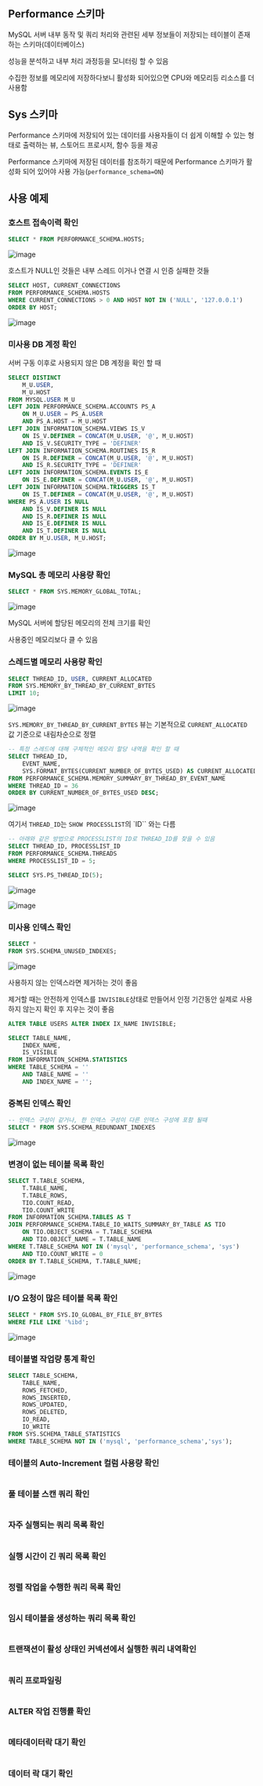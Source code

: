 ## Performance 스키마

MySQL 서버 내부 동작 및 쿼리 처리와 관련된 세부 정보들이 저장되는 테이블이 존재하는 스키마(데이터베이스)

성능을 분석하고 내부 처리 과정등을 모니터링 할 수 있음

수집한 정보를 메모리에 저장하다보니 활성화 되어있으면 CPU와 메모리등 리소스를 더 사용함

## Sys 스키마

Performance 스키마에 저장되어 있는 데이터를 사용자들이 더 쉽게 이해할 수 있는 형태로 출력하는 뷰, 스토어드 프로시저, 함수 등을 제공

Performance 스키마에 저장된 데이터를 참조하기 때문에 Performance 스키마가 활성화 되어 있어야 사용 가능(``performance_schema=ON``)

## 사용 예제

### 호스트 접속이력 확인

```SQL
SELECT * FROM PERFORMANCE_SCHEMA.HOSTS;
```
![image](https://github.com/RealMySQL-Study/REAL_MYSQL_STUDY/assets/92290312/32b099fb-bace-46c3-b28d-fa4ae19ee4d1)

호스트가 NULL인 것들은 내부 스레드 이거나 연결 시 인증 실패한 것들

```SQL
SELECT HOST, CURRENT_CONNECTIONS
FROM PERFORMANCE_SCHEMA.HOSTS
WHERE CURRENT_CONNECTIONS > 0 AND HOST NOT IN ('NULL', '127.0.0.1')
ORDER BY HOST;
```
![image](https://github.com/RealMySQL-Study/REAL_MYSQL_STUDY/assets/92290312/eb2b9d01-0167-412d-b0fa-0b348053451e)


### 미사용 DB 계정 확인

서버 구동 이후로 사용되지 않은 DB 계정을 확인 할 때
```SQL
SELECT DISTINCT 
	M_U.USER, 
    M_U.HOST
FROM MYSQL.USER M_U
LEFT JOIN PERFORMANCE_SCHEMA.ACCOUNTS PS_A
	ON M_U.USER = PS_A.USER 
    AND PS_A.HOST = M_U.HOST
LEFT JOIN INFORMATION_SCHEMA.VIEWS IS_V
	ON IS_V.DEFINER = CONCAT(M_U.USER, '@', M_U.HOST)
    AND IS_V.SECURITY_TYPE = 'DEFINER'
LEFT JOIN INFORMATION_SCHEMA.ROUTINES IS_R 
	ON IS_R.DEFINER = CONCAT(M_U.USER, '@', M_U.HOST)
    AND IS_R.SECURITY_TYPE = 'DEFINER'
LEFT JOIN INFORMATION_SCHEMA.EVENTS IS_E 
	ON IS_E.DEFINER = CONCAT(M_U.USER, '@', M_U.HOST)
LEFT JOIN INFORMATION_SCHEMA.TRIGGERS IS_T
	ON IS_T.DEFINER = CONCAT(M_U.USER, '@', M_U.HOST)
WHERE PS_A.USER IS NULL
	AND IS_V.DEFINER IS NULL
    AND IS_R.DEFINER IS NULL
    AND IS_E.DEFINER IS NULL
    AND IS_T.DEFINER IS NULL
ORDER BY M_U.USER, M_U.HOST;
```
![image](https://github.com/RealMySQL-Study/REAL_MYSQL_STUDY/assets/92290312/8e283c35-5efd-43ca-b63d-5d26be5d517c)


### MySQL 총 메모리 사용량 확인

```SQL
SELECT * FROM SYS.MEMORY_GLOBAL_TOTAL;
```
![image](https://github.com/RealMySQL-Study/REAL_MYSQL_STUDY/assets/92290312/146c41a0-dbb5-4306-a7d3-1a1f0354ba56)

MySQL 서버에 할당된 메모리의 전체 크기를 확인

사용중인 메모리보다 클 수 있음


### 스레드별 메모리 사용량 확인
```SQL
SELECT THREAD_ID, USER, CURRENT_ALLOCATED
FROM SYS.MEMORY_BY_THREAD_BY_CURRENT_BYTES
LIMIT 10;
```
![image](https://github.com/RealMySQL-Study/REAL_MYSQL_STUDY/assets/92290312/d9a42e6e-105d-4e22-a750-6d87198579e1)

``SYS.MEMORY_BY_THREAD_BY_CURRENT_BYTES`` 뷰는 기본적으로 ``CURRENT_ALLOCATED`` 값 기준으로 내림차순으로 정렬

```SQL
-- 특정 스레드에 대해 구체적인 메모리 할당 내역을 확인 할 때
SELECT THREAD_ID,
	EVENT_NAME,
    SYS.FORMAT_BYTES(CURRENT_NUMBER_OF_BYTES_USED) AS CURRENT_ALLOCATED
FROM PERFORMANCE_SCHEMA.MEMORY_SUMMARY_BY_THREAD_BY_EVENT_NAME
WHERE THREAD_ID = 36
ORDER BY CURRENT_NUMBER_OF_BYTES_USED DESC;
```
![image](https://github.com/RealMySQL-Study/REAL_MYSQL_STUDY/assets/92290312/244c730e-e3c8-45f5-9084-64435163cb74)

여기서 ``THREAD_ID``는 ``SHOW PROCESSLIST``의 `ID`` 와는 다름

```SQL
-- 아래와 같은 방법으로 PROCESSLIST의 ID로 THREAD_ID를 찾을 수 있음
SELECT THREAD_ID, PROCESSLIST_ID
FROM PERFORMANCE_SCHEMA.THREADS
WHERE PROCESSLIST_ID = 5;

SELECT SYS.PS_THREAD_ID(5);
```
![image](https://github.com/RealMySQL-Study/REAL_MYSQL_STUDY/assets/92290312/64cc51ba-0ff0-4d44-ac89-d53d40939745)

![image](https://github.com/RealMySQL-Study/REAL_MYSQL_STUDY/assets/92290312/b79f9083-d78c-4077-a601-f4e7b0784b86)


### 미사용 인덱스 확인
```SQL
SELECT *
FROM SYS.SCHEMA_UNUSED_INDEXES;
```
![image](https://github.com/RealMySQL-Study/REAL_MYSQL_STUDY/assets/92290312/73b5610e-e142-423b-b236-ee97dfeb60f0)

사용하지 않는 인덱스라면 제거하는 것이 좋음

제거할 때는 안전하게 인덱스를 ``INVISIBLE``상태로 만들어서 인정 기간동안 실제로 사용하지 않는지 확인 후 지우는 것이 좋음

```SQL
ALTER TABLE USERS ALTER INDEX IX_NAME INVISIBLE;

SELECT TABLE_NAME, 
	INDEX_NAME,
    IS_VISIBLE
FROM INFORMATION_SCHEMA.STATISTICS
WHERE TABLE_SCHEMA = ''
	AND TABLE_NAME = ''
    AND INDEX_NAME = '';
```

### 중복된 인덱스 확인
```SQL
-- 인덱스 구성이 같거나, 한 인덱스 구성이 다른 인덱스 구성에 포함 될때
SELECT * FROM SYS.SCHEMA_REDUNDANT_INDEXES
```
![image](https://github.com/RealMySQL-Study/REAL_MYSQL_STUDY/assets/92290312/8069141c-b01a-46ec-8319-4bcff2d8151c)


### 변경이 없는 테이블 목록 확인
```SQL
SELECT T.TABLE_SCHEMA,
	T.TABLE_NAME,
    T.TABLE_ROWS,
    TIO.COUNT_READ,
    TIO.COUNT_WRITE
FROM INFORMATION_SCHEMA.TABLES AS T
JOIN PERFORMANCE_SCHEMA.TABLE_IO_WAITS_SUMMARY_BY_TABLE AS TIO
	ON TIO.OBJECT_SCHEMA = T.TABLE_SCHEMA
    AND TIO.OBJECT_NAME = T.TABLE_NAME
WHERE T.TABLE_SCHEMA NOT IN ('mysql', 'performance_schema', 'sys')
	AND TIO.COUNT_WRITE = 0
ORDER BY T.TABLE_SCHEMA, T.TABLE_NAME;
```
![image](https://github.com/RealMySQL-Study/REAL_MYSQL_STUDY/assets/92290312/39dc258d-fac4-4881-b9bf-21f277ffadfa)


### I/O 요청이 많은 테이블 목록 확인
```SQL
SELECT * FROM SYS.IO_GLOBAL_BY_FILE_BY_BYTES
WHERE FILE LIKE '%ibd';
```
![image](https://github.com/RealMySQL-Study/REAL_MYSQL_STUDY/assets/92290312/094b9084-fef4-4b5e-be43-83c349f975dd)


### 테이블별 작업량 통계 확인
```SQL
SELECT TABLE_SCHEMA,
	TABLE_NAME,
	ROWS_FETCHED,
    ROWS_INSERTED,
    ROWS_UPDATED,
    ROWS_DELETED,
    IO_READ,
    IO_WRITE
FROM SYS.SCHEMA_TABLE_STATISTICS
WHERE TABLE_SCHEMA NOT IN ('mysql', 'performance_schema','sys');
```

### 테이블의 Auto-Increment 컬럼 사용량 확인
```SQL
```

### 풀 테이블 스캔 쿼리 확인
```SQL
```

### 자주 실행되는 쿼리 목록 확인
```SQL
```

### 실행 시간이 긴 쿼리 목록 확인
```SQL
```

### 정렬 작업을 수행한 쿼리 목록 확인
```SQL
```

### 임시 테이블을 생성하는 쿼리 목록 확인
```SQL
```

### 트랜잭션이 활성 상태인 커넥션에서 실행한 쿼리 내역확인
```SQL
```

### 쿼리 프로파일링
```SQL
```

### ALTER 작업 진행률 확인
```SQL
```

### 메타데이터락 대기 확인
```SQL
```

### 데이터 락 대기 확인
```SQL
```


